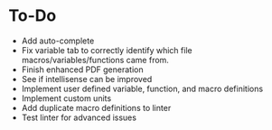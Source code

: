 # To-Do

- Add auto-complete
- Fix variable tab to correctly identify which file macros/variables/functions came from.
- Finish enhanced PDF generation
- See if intellisense can be improved
- Implement user defined variable, function, and macro definitions
- Implement custom units
- Add duplicate macro definitions to linter
- Test linter for advanced issues
